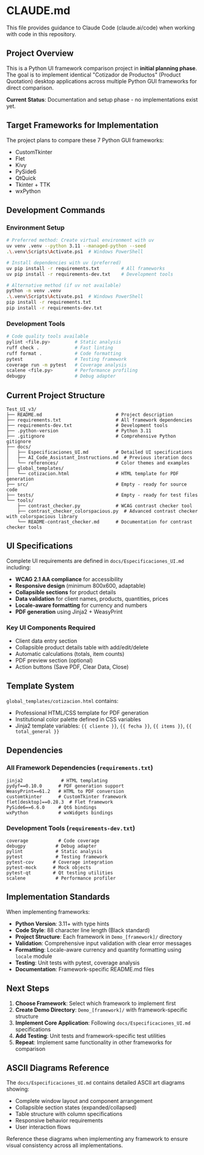 # CLAUDE.md

This file provides guidance to Claude Code (claude.ai/code) when working with code in this repository.

## Project Overview

This is a Python UI framework comparison project in **initial planning phase**. The goal is to implement identical "Cotizador de Productos" (Product Quotation) desktop applications across multiple Python GUI frameworks for direct comparison.

**Current Status**: Documentation and setup phase - no implementations exist yet.

## Target Frameworks for Implementation

The project plans to compare these 7 Python GUI frameworks:

- CustomTkinter
- Flet
- Kivy
- PySide6
- QtQuick
- Tkinter + TTK
- wxPython

## Development Commands

### Environment Setup

```bash
# Preferred method: Create virtual environment with uv
uv venv .venv --python 3.11 --managed-python --seed
.\.venv\Scripts\Activate.ps1  # Windows PowerShell

# Install dependencies with uv (preferred)
uv pip install -r requirements.txt        # All frameworks
uv pip install -r requirements-dev.txt    # Development tools

# Alternative method (if uv not available)
python -m venv .venv
.\.venv\Scripts\Activate.ps1  # Windows PowerShell
pip install -r requirements.txt
pip install -r requirements-dev.txt
```

### Development Tools

```bash
# Code quality tools available
pylint <file.py>         # Static analysis
ruff check .             # Fast linting
ruff format .            # Code formatting
pytest                   # Testing framework
coverage run -m pytest   # Coverage analysis
scalene <file.py>        # Performance profiling
debugpy                  # Debug adapter
```

## Current Project Structure

```asciiart
Test_UI_v3/
├── README.md                           # Project description
├── requirements.txt                    # All framework dependencies
├── requirements-dev.txt                # Development tools
├── .python-version                     # Python 3.11
├── .gitignore                          # Comprehensive Python gitignore
├── docs/
│   ├── Especificaciones_UI.md          # Detailed UI specifications
│   ├── AI_Code_Assistant_Instructions.md  # Previous iteration docs
│   └── references/                     # Color themes and examples
├── global_templates/
│   └── cotizacion.html                 # HTML template for PDF generation
├── src/                                # Empty - ready for source code
├── tests/                              # Empty - ready for test files
└── tools/
    ├── contrast_checker.py             # WCAG contrast checker tool
    ├── contrast_checker_colorspacious.py  # Advanced contrast checker with colorspacious library
    └── README-contrast_checker.md      # Documentation for contrast checker tools
```

## UI Specifications

Complete UI requirements are defined in `docs/Especificaciones_UI.md` including:

- **WCAG 2.1 AA compliance** for accessibility
- **Responsive design** (minimum 800x600, adaptable)
- **Collapsible sections** for product details
- **Data validation** for client names, products, quantities, prices
- **Locale-aware formatting** for currency and numbers
- **PDF generation** using Jinja2 + WeasyPrint

### Key UI Components Required

- Client data entry section
- Collapsible product details table with add/edit/delete
- Automatic calculations (totals, item counts)
- PDF preview section (optional)
- Action buttons (Save PDF, Clear Data, Close)

## Template System

`global_templates/cotizacion.html` contains:

- Professional HTML/CSS template for PDF generation
- Institutional color palette defined in CSS variables
- Jinja2 template variables: `{{ cliente }}`, `{{ fecha }}`, `{{ items }}`, `{{ total_general }}`

## Dependencies

### All Framework Dependencies (`requirements.txt`)

```text
jinja2              # HTML templating
pydyf==0.10.0      # PDF generation support
WeasyPrint==61.2   # HTML to PDF conversion
customtkinter      # CustomTkinter framework
flet[desktop]==0.28.3  # Flet framework
PySide6==6.6.0     # Qt6 bindings
wxPython           # wxWidgets bindings
```

### Development Tools (`requirements-dev.txt`)

```text
coverage           # Code coverage
debugpy           # Debug adapter
pylint            # Static analysis
pytest            # Testing framework
pytest-cov       # Coverage integration
pytest-mock      # Mock objects
pytest-qt        # Qt testing utilities
scalene           # Performance profiler
```

## Implementation Standards

When implementing frameworks:

- **Python Version**: 3.11+ with type hints
- **Code Style**: 88 character line length (Black standard)
- **Project Structure**: Each framework in `Demo_[framework]/` directory
- **Validation**: Comprehensive input validation with clear error messages
- **Formatting**: Locale-aware currency and quantity formatting using `locale` module
- **Testing**: Unit tests with pytest, coverage analysis
- **Documentation**: Framework-specific README.md files

## Next Steps

1. **Choose Framework**: Select which framework to implement first
2. **Create Demo Directory**: `Demo_[framework]/` with framework-specific structure
3. **Implement Core Application**: Following `docs/Especificaciones_UI.md` specifications
4. **Add Testing**: Unit tests and framework-specific test utilities
5. **Repeat**: Implement same functionality in other frameworks for comparison

## ASCII Diagrams Reference

The `docs/Especificaciones_UI.md` contains detailed ASCII art diagrams showing:

- Complete window layout and component arrangement
- Collapsible section states (expanded/collapsed)
- Table structure with column specifications
- Responsive behavior requirements
- User interaction flows

Reference these diagrams when implementing any framework to ensure visual consistency across all implementations.
